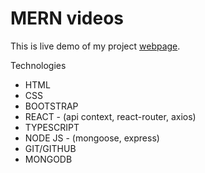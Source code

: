 # MERN videos

This is live demo of my project [webpage](https://github.com/facebook/create-react-app).

Technologies
  +  HTML
  +  CSS
  +  BOOTSTRAP
  +  REACT - (api context, react-router, axios)
  +  TYPESCRIPT
  +  NODE JS - (mongoose, express)
  +  GIT/GITHUB
  +  MONGODB
